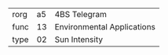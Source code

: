 
|    |   |   |
| -- | - | - |
| rorg | a5 | 4BS Telegram |
| func | 13 | Environmental Applications |
| type | 02 | Sun Intensity |
